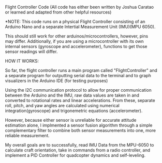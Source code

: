 Flight Controller Code (All code has either been written by Joshua Caratao or learned and adapted from other helpful resources)

*NOTE: This code runs on a physical Flight Controller consisting of an Arduino Nano and a separate Intertial Measurement Unit (IMU)(MPU 6050). 

This should still work for other arduinos/microcontrollers, however, pins may differ. Additionally, if you are using a microcontroller with its own internal sensors (gyroscope and accelerometer), functions to get those sensor readings will differ.

HOW IT WORKS:

  So far, the flight controller runs a main program called "FlightController" and a separate program for outputting serial data to the terminal and to graph visualizers in the Arduino IDE (for testing purposes)

  Using the I2C communication protocol to allow for proper communication between the Arduino and the IMU, raw data values are taken in and converted to rotational rates and linear accelerations. From these, separate roll, pitch, and yaw angles are calculated using numerical integration(gyroscope) and trigonemetric equations (accelerometer).

  However, because either sensor is unreliable for accurate attitude estimation alone, I implmented a sensor fusion algorithm through a simple complementary filter to combine both sensor measurements into one, more reliable measurement.

  

My overall goals are to successfully, read IMU Data from the MPU-6050 to calculate craft orientation, take in commands from a radio controller, and implement a PID Controller for quadcopter dynamics and self-leveling. 
